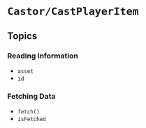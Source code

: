 # ``Castor/CastPlayerItem``

## Topics

### Reading Information

- ``asset``
- ``id``

### Fetching Data

- ``fetch()``
- ``isFetched``
